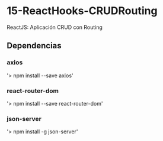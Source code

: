 # 15-ReactHooks-CRUDRouting
ReactJS: Aplicación CRUD con Routing

## Dependencias

### axios
'> npm install --save axios'
### react-router-dom
'> npm install --save react-router-dom'
### json-server
'> npm install -g json-server'
